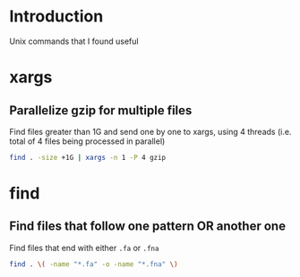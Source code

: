 # Introduction
Unix commands that I found useful

# xargs
## Parallelize gzip for multiple files
Find files greater than 1G and send one by one to xargs, using 4 threads (i.e. total of 4 files being processed in parallel)

```bash
find . -size +1G | xargs -n 1 -P 4 gzip
```

# find 
## Find files that follow one pattern OR another one
Find files that end with either `.fa` or `.fna`

```bash
find . \( -name "*.fa" -o -name "*.fna" \)
```
